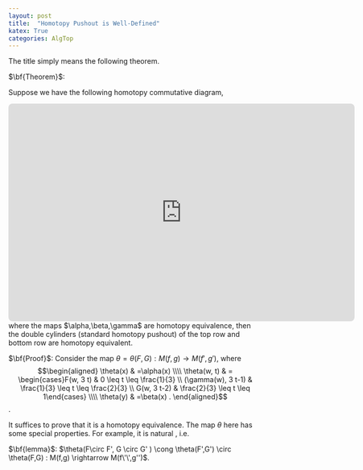 ```yaml
---
layout: post
title:  "Homotopy Pushout is Well-Defined"
katex: True
categories: AlgTop
---
```


The title simply means the following theorem.

$\bf{Theorem}$:
<!-- \[\begin{tikzcd}
	X && W && Y \\
	& {\Rightarrow_F} && {\Rightarrow_G} \\
	{X^{'}} && {W^{'}} && {Y^{'}}
	\arrow["\alpha", from=1-1, to=3-1]
	\arrow["\gamma", from=1-3, to=3-3]
	\arrow["f"', from=1-3, to=1-1]
	\arrow["g"', from=1-5, to=1-3]
	\arrow["{g^{'}}", from=3-5, to=3-3]
	\arrow["{f^{'}}", from=3-3, to=3-1]
	\arrow["\beta", from=1-5, to=3-5]
\end{tikzcd}\] -->
Suppose we have the following homotopy commutative diagram,
<iframe class="quiver-embed" src="https://q.uiver.app/?q=WzAsOCxbMCwwLCJYIl0sWzAsMiwiWF57J30iXSxbMiwyLCJXXnsnfSJdLFsyLDAsIlciXSxbNCwwLCJZIl0sWzQsMiwiWV57J30iXSxbMSwxLCJcXFJpZ2h0YXJyb3dfRiJdLFszLDEsIlxcUmlnaHRhcnJvd19HIl0sWzAsMSwiXFxhbHBoYSJdLFszLDIsIlxcZ2FtbWEiXSxbMywwLCJmIiwyXSxbNCwzLCJnIiwyXSxbNSwyLCJnXnsnfSJdLFsyLDEsImZeeyd9Il0sWzQsNSwiXFxiZXRhIl1d&embed" width="688" height="432" style="border-radius: 8px; border: none;"></iframe>
where the maps $\alpha,\beta,\gamma$ are homotopy equivalence, then the double cylinders (standard homotopy pushout) of the top row and bottom row are homotopy equivalent.

$\bf{Proof}$: Consider the map $\theta=\theta(F,G):M(f,g)\rightarrow M(f',g')$, where
$$\begin{aligned}
\theta(x) & =\alpha(x) \\\\
\theta(w, t) & = \begin{cases}F(w, 3 t) & 0 \leq t \leq \frac{1}{3} \\
(\gamma(w), 3 t-1) & \frac{1}{3} \leq t \leq \frac{2}{3} \\
G(w, 3 t-2) & \frac{2}{3} \leq t \leq 1\end{cases} \\\\
\theta(y) & =\beta(x) .
\end{aligned}$$.

It suffices to prove that it is a homotopy equivalence. 
The map $\theta$ here has some special properties. For example, it is natural , i.e.

$\bf{lemma}$:
$\theta(F\circ F', G \circ G' ) \cong \theta(F',G') \circ \theta(F,G) : M(f,g) \rightarrow M(f\'\',g'')$.